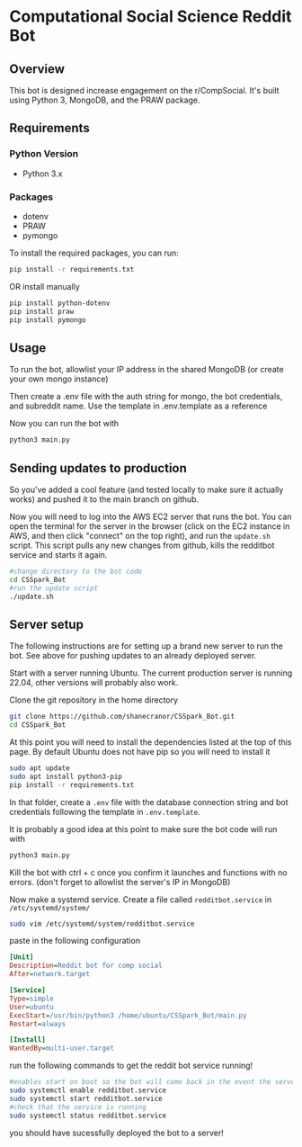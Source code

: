 # Computational Social Science Reddit Bot

## Overview

This bot is designed increase engagement on the r/CompSocial. It's built using Python 3, MongoDB, and the PRAW package.

## Requirements

### Python Version

- Python 3.x

### Packages

- dotenv
- PRAW
- pymongo

To install the required packages, you can run:

```bash
pip install -r requirements.txt
```

OR install manually

```bash
pip install python-dotenv
pip install praw
pip install pymongo
```


## Usage

To run the bot, allowlist your IP address in the shared MongoDB (or create your own mongo instance) 

Then create a .env file with the auth string for mongo, the bot credentials, and subreddit name. Use the template in .env.template as a reference 

Now you can run the bot with 

```bash
python3 main.py
```

## Sending updates to production

So you've added a cool feature (and tested locally to make sure it actually works) and pushed it to the main branch on github.

Now you will need to log into the AWS EC2 server that runs the bot. You can open the terminal for the server in the browser (click on the EC2 instance in AWS, and then click "connect" on the top right), and run the `update.sh` script. This script pulls any new changes from github, kills the redditbot service and starts it again.

```bash
#change directory to the bot code
cd CSSpark_Bot
#run the update script
./update.sh
```



## Server setup

The following instructions are for setting up a brand new server to run the bot. See above for pushing updates to an already deployed server.

Start with a server running Ubuntu. The current production server is running 22.04, other versions will probably also work. 

Clone the git repository in the home directory 

```bash
git clone https://github.com/shanecranor/CSSpark_Bot.git
cd CSSpark_Bot
```

At this point you will need to install the dependencies listed at the top of this page. By default Ubuntu does not have pip so you will need to install it 

```bash
sudo apt update
sudo apt install python3-pip
pip install -r requirements.txt
```

In that folder, create a `.env` file with the database connection string and bot credentials following the template in `.env.template`.

It is probably a good idea at this point to make sure the bot code will run with

```bash
python3 main.py
```

Kill the bot with ctrl + c once you confirm it launches and functions with no errors. (don't forget to allowlist the server's IP in MongoDB)

Now make a systemd service. Create a file called `redditbot.service` in `/etc/systemd/system/`

```bash
sudo vim /etc/systemd/system/redditbot.service
```

paste in the following configuration

```ini
[Unit]
Description=Reddit bot for comp social
After=network.target

[Service]
Type=simple
User=ubuntu
ExecStart=/usr/bin/python3 /home/ubuntu/CSSpark_Bot/main.py 
Restart=always

[Install]
WantedBy=multi-user.target
```

run the following commands to get the reddit bot service running!

```bash
#enables start on boot so the bot will come back in the event the server randomly reboots
sudo systemctl enable redditbot.service 
sudo systemctl start redditbot.service
#check that the service is running
sudo systemctl status redditbot.service
```

you should have sucessfully deployed the bot to a server!
